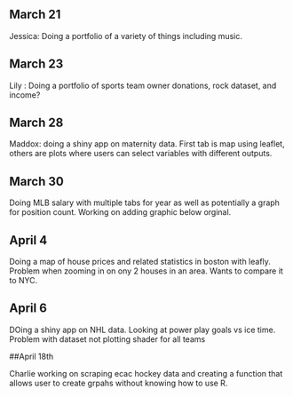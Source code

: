 ## March 21

Jessica: Doing a portfolio of a variety of things including music. 

## March 23

Lily : Doing a portfolio of sports team owner donations, rock dataset, and income?

## March 28

Maddox: doing a shiny app on maternity data. First tab is map using leaflet, others are plots where users can select variables with different outputs. 

## March 30

Doing MLB salary with multiple tabs for year as well as potentially a graph for position count. Working on adding graphic below orginal.

## April 4

Doing a map of house prices and related statistics in boston with leafly. Problem when zooming in on ony 2 houses in an area. Wants to compare it to NYC.

## April 6

DOing a shiny app on NHL data. Looking at power play goals vs ice time. Problem with dataset not plotting shader for all teams

##April 18th

Charlie working on scraping ecac hockey data and creating a function that allows user to create grpahs without knowing how to use R. 
